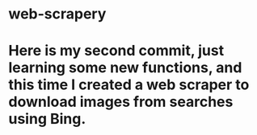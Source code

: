 # web-scrapery

# Here is my second commit, just learning some new functions, and this time I created a web scraper to download images from searches using Bing.
